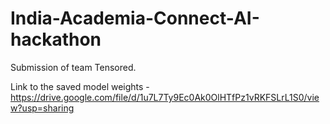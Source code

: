 # India-Academia-Connect-AI-hackathon
Submission of team Tensored.

Link to the saved model weights - https://drive.google.com/file/d/1u7L7Ty9Ec0Ak0OlHTfPz1vRKFSLrL1S0/view?usp=sharing

